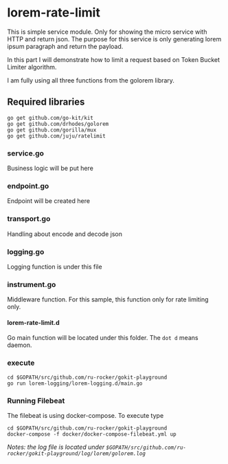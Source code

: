 # lorem-rate-limit
This is simple service module. Only for showing the micro service with HTTP and return json.
The purpose for this service is only generating lorem ipsum paragraph and return the payload.

In this part I will demonstrate how to limit a request based on Token Bucket Limiter algorithm.

I am fully using all three functions from the golorem library.

## Required libraries

    go get github.com/go-kit/kit
    go get github.com/drhodes/golorem
    go get github.com/gorilla/mux
    go get github.com/juju/ratelimit

### service.go
Business logic will be put here

### endpoint.go
Endpoint will be created here

### transport.go
Handling about encode and decode json

### logging.go
Logging function is under this file

### instrument.go
Middleware function. 
For this sample, this function only for rate limiting only.

#### lorem-rate-limit.d
Go main function will be located under this folder. The `dot d` means daemon.

### execute

    cd $GOPATH/src/github.com/ru-rocker/gokit-playground
    go run lorem-logging/lorem-logging.d/main.go

### Running Filebeat
The filebeat is using docker-compose.
To execute type

    cd $GOPATH/src/github.com/ru-rocker/gokit-playground
    docker-compose -f docker/docker-compose-filebeat.yml up
    
*Notes: the log file is located under `$GOPATH/src/github.com/ru-rocker/gokit-playground/log/lorem/golorem.log`*